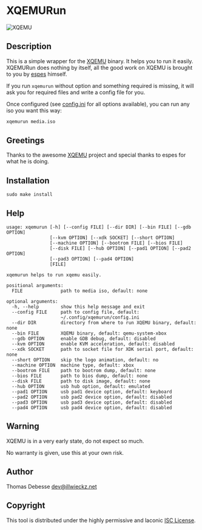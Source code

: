 XQEMURun
========

![XQEMU](http://dl.illwieckz.net/b/xqemu/20160201-074350.xqemu.png)

Description
-----------

This is a simple wrapper for the [XQEMU](https://github.com/espes/xqemu) binary. It helps you to run it easily. XQEMURun does nothing by itself, all the good work on XQEMU is brought to you by [espes](https://github.com/espes) himself.

If you run `xqemurun` without option and something required is missing, it will ask you for required files and write a config file for you.

Once configured (see [config.ini](sample/config.ini) for all options available), you can run any iso you want this way:

```sh
xqemurun media.iso
```

Greetings
---------

Thanks to the awesome [XQEMU](http://xqemu.com/) project and special thanks to espes for what he is doing.

Installation
------------

```
sudo make install
```

Help
----

```
usage: xqemurun [-h] [--config FILE] [--dir DIR] [--bin FILE] [--gdb OPTION]
                [--kvm OPTION] [--xdk SOCKET] [--short OPTION]
                [--machine OPTION] [--bootrom FILE] [--bios FILE]
                [--disk FILE] [--hub OPTION] [--pad1 OPTION] [--pad2 OPTION]
                [--pad3 OPTION] [--pad4 OPTION]
                [FILE]

xqemurun helps to run xqemu easily.

positional arguments:
  FILE              path to media iso, default: none

optional arguments:
  -h, --help        show this help message and exit
  --config FILE     path to config file, default:
                    ~/.config/xqemurun/config.ini
  --dir DIR         directory from where to run XQEMU binary, default: none
  --bin FILE        XQEMU binary, default: qemu-system-xbox
  --gdb OPTION      enable GDB debug, default: disabled
  --kvm OPTION      enable KVM acceleration, default: disabled
  --xdk SOCKET      path to socket file for XDK serial port, default: none
  --short OPTION    skip the logo animation, default: no
  --machine OPTION  machine type, default: xbox
  --bootrom FILE    path to bootrom dump, default: none
  --bios FILE       path to bios dump, default: none
  --disk FILE       path to disk image, default: none
  --hub OPTION      usb hub option, default: emulated
  --pad1 OPTION     usb pad1 device option, default: keyboard
  --pad2 OPTION     usb pad2 device option, default: disabled
  --pad3 OPTION     usb pad3 device option, default: disabled
  --pad4 OPTION     usb pad4 device option, default: disabled
```

Warning
-------

XQEMU is in a very early state, do not expect so much.

No warranty is given, use this at your own risk.

Author
------

Thomas Debesse <dev@illwieckz.net>

Copyright
---------

This tool is distributed under the highly permissive and laconic [ISC License](COPYING.md).
